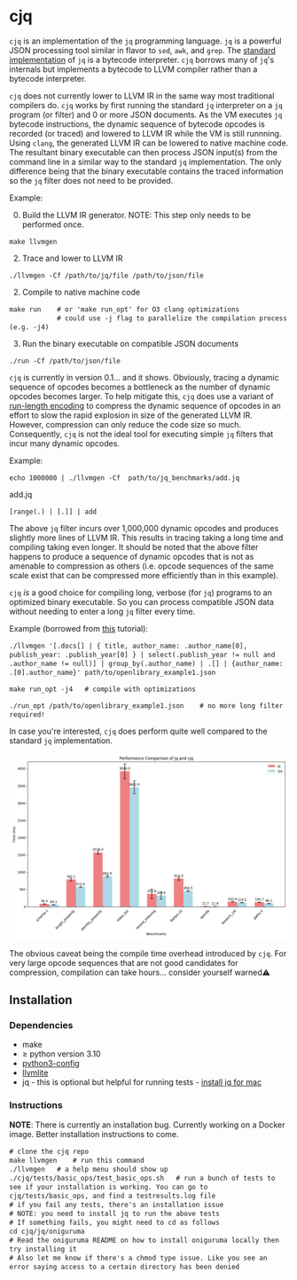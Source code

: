 # cjq
`cjq` is an implementation of the `jq` programming language. `jq` is a powerful JSON processing tool similar
in flavor to `sed`, `awk`, and `grep`. The [standard implementation](https://github.com/jqlang/jq) of `jq` is a bytecode interpreter. `cjq` borrows many of `jq`'s internals but implements a bytecode to LLVM compiler rather than a bytecode interpreter.

`cjq` does not currently lower to LLVM IR in the same way most traditional compilers do. `cjq` works by first running the standard `jq` interpreter on a `jq` program (or filter) and 0 or more JSON documents. As the VM executes `jq` bytecode instructions, the dynamic sequence of bytecode opcodes is recorded (or traced) and lowered to LLVM IR while the VM is still runnning. Using `clang`, the generated LLVM IR can be lowered to native machine code. The resultant binary executable can then process JSON input(s) from the command line in a similar way to the standard `jq` implementation. The only difference being that the binary executable contains the traced information so the `jq` filter does not need to be provided.

Example:

0. Build the LLVM IR generator. NOTE: This step only needs to be performed once.
```jq
make llvmgen
```

2. Trace and lower to LLVM IR
```jq
./llvmgen -Cf /path/to/jq/file /path/to/json/file
```

2. Compile to native machine code
```jq
make run    # or 'make run_opt' for O3 clang optimizations
            # could use -j flag to parallelize the compilation process (e.g. -j4)
```

3. Run the binary executable on compatible JSON documents
```jq
./run -Cf /path/to/json/file
```


`cjq` is currently in version 0.1... and it shows. Obviously, tracing a dynamic sequence of opcodes becomes a bottleneck as the number of dynamic opcodes becomes larger. To help mitigate this, `cjq` does use a variant of [run-length encoding](https://en.wikipedia.org/wiki/Run-length_encoding) to compress the dynamic sequence of opcodes in an effort to slow the rapid explosion in size of the generated LLVM IR. However, compression can only reduce the code size so much. Consequently, `cjq` is not the ideal tool for executing simple `jq` filters that incur many dynamic opcodes.

Example:

```jq
echo 1000000 | ./llvmgen -Cf  path/to/jq_benchmarks/add.jq
```
add.jq
```jq
[range(.) | [.]] | add
```

The above `jq` filter incurs over 1,000,000 dynamic opcodes and produces slightly more lines of LLVM IR. This results in tracing taking a long time and compiling taking even longer. It should be noted that the above filter happens to produce a sequence of dynamic opcodes that is not as amenable to compression as others (i.e. opcode sequences of the same scale exist that can be compressed more efficiently than in this example).

`cjq` _is_ a good choice for compiling long, verbose (for `jq`) programs to an optimized binary executable. So you can process compatible JSON data without needing to enter a long `jq` filter every time.

Example (borrowed from [this](https://www.youtube.com/watch?v=EIhLl9ebeiA&t=84s&ab_channel=SzymonStepniak) tutorial):

```jq
./llvmgen '[.docs[] | { title, author_name: .author_name[0], publish_year: .publish_year[0] } | select(.publish_year != null and .author_name != null)] | group_by(.author_name) | .[] | {author_name: .[0].author_name}' path/to/openlibrary_example1.json
```

```jq
make run_opt -j4   # compile with optimizations
```

```jq
./run_opt /path/to/openlibrary_example1.json    # no more long filter required!
```

In case you're interested, `cjq` does perform quite well compared to the standard `jq` implementation. 

![](cjq/tests/jq_vs_cjq_performance.png) 

The obvious caveat being the compile time overhead introduced by `cjq`. For very large opcode sequences that are not good candidates for compression, compilation can take hours... consider yourself warned⚠️

## Installation

### Dependencies

- make
- $\ge$ python version 3.10
- [python3-config](https://helpmanual.io/man1/python3-config/)
- [llvmlite](https://llvmlite.readthedocs.io/en/latest/index.html)
- jq - this is optional but helpful for running tests - [install jq for mac](https://stackoverflow.com/questions/37668134/how-to-install-jq-on-mac-on-the-command-line)

### Instructions
**NOTE**: There is currently an installation bug. Currently working on a Docker image. Better installation instructions to come.
```console
# clone the cjq repo
make llvmgen    # run this command
./llvmgen   # a help menu should show up
./cjq/tests/basic_ops/test_basic_ops.sh   # run a bunch of tests to see if your installation is working. You can go to cjq/tests/basic_ops, and find a testresults.log file
# if you fail any tests, there's an installation issue
# NOTE: you need to install jq to run the above tests
# If something fails, you might need to cd as follows
cd cjq/jq/oniguruma
# Read the oniguruma README on how to install oniguruma locally then try installing it
# Also let me know if there's a chmod type issue. Like you see an error saying access to a certain directory has been denied
```
